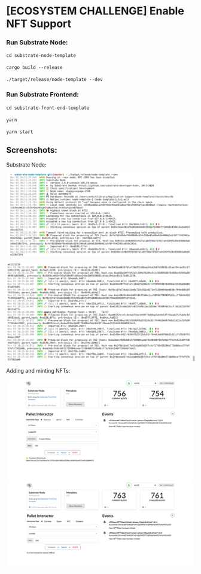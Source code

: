 # [ECOSYSTEM CHALLENGE] Enable NFT Support

### Run Substrate Node:

```
cd substrate-node-template

cargo build --release

./target/release/node-template --dev
```

### Run Substrate Frontend:

```
cd substrate-front-end-template

yarn

yarn start
```

## Screenshots:

Substrate Node:

![](https://github.com/nnnkit/hello_world/blob/master/nft-support/Screenshot%202020-11-03%20at%208.17.33%20PM.png?raw=true)

![](https://github.com/nnnkit/hello_world/blob/master/nft-support/Screenshot%202020-11-03%20at%208.17.06%20PM.png?raw=true)

Adding and minting NFTs:

![](https://github.com/nnnkit/hello_world/blob/master/nft-support/Screenshot%202020-11-03%20at%208.14.58%20PM.png?raw=true)
![](https://github.com/nnnkit/hello_world/blob/master/nft-support/Screenshot%202020-11-03%20at%208.15.40%20PM.png?raw=true)
